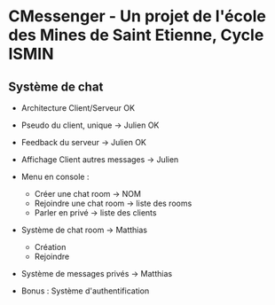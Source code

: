 # CMessenger - Un projet de l'école des Mines de Saint Etienne, Cycle ISMIN

## Système de chat
- Architecture Client/Serveur OK

- Pseudo du client, unique -> Julien OK
- Feedback du serveur -> Julien OK
- Affichage Client autres messages -> Julien

- Menu en console :
  - Créer une chat room -> NOM
  - Rejoindre une chat room -> liste des rooms
  - Parler en privé -> liste des clients
  
- Système de chat room -> Matthias
  - Création
  - Rejoindre

- Système de messages privés -> Matthias

- Bonus : Système d'authentification
